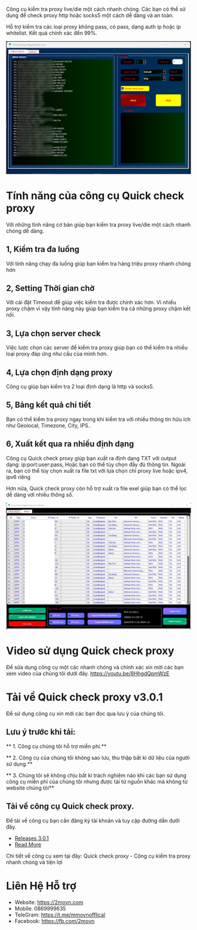 Công cụ kiểm tra proxy live/die một cách nhanh chóng. Các bạn có thể sử dụng để check proxy http hoặc socks5 một cách dễ dàng và an toàn.

Hỗ trợ kiểm tra các loại proxy không pass, có pass, dạng auth ip hoặc ip whitelist. Kết quả chính xác đến 99%.

 ![CHECK PROXY LIVE](https://github.com/2movn/Quick-check-Proxy/blob/main/quick-check-proxy.png)

# Tính năng của công cụ Quick check proxy
Với những tĩnh năng cơ bản giúp bạn kiểm tra proxy live/die một cách nhanh chóng dễ dàng.

## 1, Kiểm tra đa luồng
Với tính năng chạy đa luồng giúp bạn kiểm tra hàng triệu proxy nhanh chóng hơn

## 2, Setting Thời gian chờ
Với cài đặt Timeout để giúp việc kiểm tra được chính xác hơn. Vì nhiều proxy chậm vì vậy tính năng này giúp bạn kiểm tra cả những proxy chậm kết nối.

## 3, Lựa chọn server check
Việc lược chọn các server để kiểm tra proxy giúp bạn có thể kiểm tra nhiều loại proxy đáp ứng như cầu của mình hơn.

## 4, Lựa chọn định dạng proxy
Công cụ giúp bạn kiểm tra 2 loại định dạng là http và socks5.

## 5, Bảng kết quả chi tiết
Bạn có thể kiểm tra proxy ngay trong khi kiểm tra với nhiều thông tin hữu ích như Geolocal, Timezone, City, IPS..


## 6, Xuất kết qua ra nhiều định dạng
Công cụ Quick check proxy giúp bạn xuất ra định dạng TXT với output dạng: ip:port:user:pass, Hoặc bạn có thể tùy chọn đầy đủ thông tin. Ngoài ra, bạn có thể tùy chọn xuất ra file txt với lựa chọn chỉ proxy live hoặc ipv4, ipv6 riêng

Hơn nữa, Quick check proxy còn hỗ trợ xuất ra file exel giúp bạn có thể lọc dễ dàng với nhiều thông số.

 ![CHECK PROXY LIVE](https://github.com/2movn/Quick-check-Proxy/blob/main/v3.jpg)

# Video sử dụng Quick check proxy
Để sửa dụng công cụ một các nhanh chóng và chỉnh xác xin mời các bạn xem video của chúng tôi dưới đây.
https://youtu.be/8HhgdQpmWzE
# Tải về Quick check proxy v3.0.1
Để sử dụng công cụ xin mời các bạn đọc qua lưu ý của chúng tôi.

## Lưu ý trước khi tải:
** 1. Công cụ chúng tôi hỗ trợ miễn phí.**

** 2. Công cụ của chúng tôi không sao lưu, thu thập bất kì dữ liệu của người sử dụng.**

** 3. Chúng tôi sẽ không chịu bất kì trách nghiệm nào khi các bạn sử dụng công cụ miễn phí của chúng tôi nhưng được tải từ nguồn khác mà không từ website chúng tôi**

## Tải về công cụ Quick check proxy.

Để tải về công cụ bạn cần đăng ký tài khoản và tuy cập đường dẫn dưới đây.
- [Releases 3.0.1](https://github.com/2movn/Quick-check-Proxy/releases/tag/3.0.1)
- [Read More](https://2movn.com/p/huong-dan-su-dung-cong-cu-quick-check-proxy)


Chi tiết về công cụ xem tại đây: Quick check proxy - Công cụ kiểm tra proxy nhanh chóng và tiện lợi

# Liên Hệ Hỗ trợ
- Website: https://2movn.com
- Mobile: 0869999635
- TeleGram: https://t.me/mmovnofflical
- Facebook: https://fb.com/2movn

